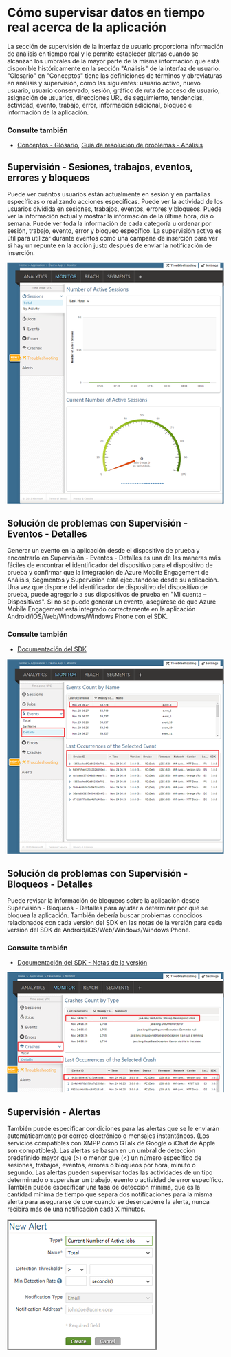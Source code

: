 <properties 
   pageTitle="Interfaz de usuario de Azure Mobile Engagement: supervisión" 
   description="Obtenga información acerca de cómo supervisar datos en tiempo real acerca de la aplicación mediante Azure Mobile Engagement." 
   services="mobile-engagement" 
   documentationCenter="" 
   authors="piyushjo" 
   manager="dwrede" 
   editor=""/>

<tags
   ms.service="mobile-engagement"
   ms.devlang="na"
   ms.topic="article"
   ms.tgt_pltfrm="mobile-multiple"
   ms.workload="mobile" 
   ms.date="02/17/2015"
   ms.author="piyushjo"/>

# Cómo supervisar datos en tiempo real acerca de la aplicación
La sección de supervisión de la interfaz de usuario proporciona información de análisis en tiempo real y le permite establecer alertas cuando se alcanzan los umbrales de la mayor parte de la misma información que está disponible históricamente en la sección "Análisis" de la interfaz de usuario. "Glosario" en "Conceptos" tiene las definiciones de términos y abreviaturas en análisis y supervisión, como las siguientes: usuario activo, nuevo usuario, usuario conservado, sesión, gráfico de ruta de acceso de usuario, asignación de usuarios, direcciones URL de seguimiento, tendencias, actividad, evento, trabajo, error, información adicional, bloqueo e información de la aplicación.

### Consulte también
-  [Conceptos - Glosario][Link 6], [Guía de resolución de problemas - Análisis][Link 21]

## Supervisión - Sesiones, trabajos, eventos, errores y bloqueos
Puede ver cuántos usuarios están actualmente en sesión y en pantallas específicas o realizando acciones específicas. Puede ver la actividad de los usuarios dividida en sesiones, trabajos, eventos, errores y bloqueos. Puede ver la información actual y mostrar la información de la última hora, día o semana. Puede ver toda la información de cada categoría u ordenar por sesión, trabajo, evento, error y bloqueo específico. La supervisión activa es útil para utilizar durante eventos como una campaña de inserción para ver si hay un repunte en la acción justo después de enviar la notificación de inserción.
 
![Monitor1][14]

## Solución de problemas con Supervisión - Eventos - Detalles
Generar un evento en la aplicación desde el dispositivo de prueba y encontrarlo en Supervisión - Eventos - Detalles es una de las maneras más fáciles de encontrar el identificador del dispositivo para el dispositivo de prueba y confirmar que la integración de Azure Mobile Engagement de Análisis, Segmentos y Supervisión está ejecutándose desde su aplicación. Una vez que dispone del identificador de dispositivo del dispositivo de prueba, puede agregarlo a sus dispositivos de prueba en "Mi cuenta – Dispositivos". Si no se puede generar un evento, asegúrese de que Azure Mobile Engagement está integrado correctamente en la aplicación Android/iOS/Web/Windows/Windows Phone con el SDK.

### Consulte también
-  [Documentación del SDK][Link 5]

![Monitor2][15]

## Solución de problemas con Supervisión - Bloqueos - Detalles
Puede revisar la información de bloqueos sobre la aplicación desde Supervisión - Bloqueos - Detalles para ayudar a determinar por qué se bloquea la aplicación. También debería buscar problemas conocidos relacionados con cada versión del SDK en las notas de la versión para cada versión del SDK de Android/iOS/Web/Windows/Windows Phone.

### Consulte también
-  [Documentación del SDK - Notas de la versión][Link 5]

![Monitor3][16]

## Supervisión - Alertas
También puede especificar condiciones para las alertas que se le enviarán automáticamente por correo electrónico o mensajes instantáneos. (Los servicios compatibles con XMPP como GTalk de Google o iChat de Apple son compatibles). Las alertas se basan en un umbral de detección predefinido mayor que (>) o menor que (<) un número específico de sesiones, trabajos, eventos, errores o bloqueos por hora, minuto o segundo. Las alertas pueden supervisar todas las actividades de un tipo determinado o supervisar un trabajo, evento o actividad de error específico. También puede especificar una tasa de detección mínima, que es la cantidad mínima de tiempo que separa dos notificaciones para la misma alerta para asegurarse de que cuando se desencadene la alerta, nunca recibirá más de una notificación cada X minutos.
 
![Monitor4][17]

<!--Image references-->
[1]: ./media/mobile-engagement-user-interface-navigation/navigation1.png
[2]: ./media/mobile-engagement-user-interface-home/home1.png
[3]: ./media/mobile-engagement-user-interface-home/home2.png
[4]: ./media/mobile-engagement-user-interface-home/home3.png
[5]: ./media/mobile-engagement-user-interface-home/home4.png
[6]: ./media/mobile-engagement-user-interface-home/home5.png
[7]: ./media/mobile-engagement-user-interface-my-account/myaccount1.png
[8]: ./media/mobile-engagement-user-interface-my-account/myaccount2.png
[9]: ./media/mobile-engagement-user-interface-my-account/myaccount3.png
[10]: ./media/mobile-engagement-user-interface-analytics/analytics1.png
[11]: ./media/mobile-engagement-user-interface-analytics/analytics2.png
[12]: ./media/mobile-engagement-user-interface-analytics/analytics3.png
[13]: ./media/mobile-engagement-user-interface-analytics/analytics4.png
[14]: ./media/mobile-engagement-user-interface-monitor/monitor1.png
[15]: ./media/mobile-engagement-user-interface-monitor/monitor2.png
[16]: ./media/mobile-engagement-user-interface-monitor/monitor3.png
[17]: ./media/mobile-engagement-user-interface-monitor/monitor4.png
[18]: ./media/mobile-engagement-user-interface-reach/reach1.png
[19]: ./media/mobile-engagement-user-interface-reach/reach2.png
[20]: ./media/mobile-engagement-user-interface-reach-campaign/Reach-Campaign1.png
[21]: ./media/mobile-engagement-user-interface-reach-campaign/Reach-Campaign2.png
[22]: ./media/mobile-engagement-user-interface-reach-campaign/Reach-Campaign3.png
[23]: ./media/mobile-engagement-user-interface-reach-campaign/Reach-Campaign4.png
[24]: ./media/mobile-engagement-user-interface-reach-campaign/Reach-Campaign5.png
[25]: ./media/mobile-engagement-user-interface-reach-campaign/Reach-Campaign6.png
[26]: ./media/mobile-engagement-user-interface-reach-campaign/Reach-Campaign7.png
[27]: ./media/mobile-engagement-user-interface-reach-campaign/Reach-Campaign8.png
[28]: ./media/mobile-engagement-user-interface-reach-campaign/Reach-Campaign9.png
[29]: ./media/mobile-engagement-user-interface-reach-criterion/Reach-Criterion1.png
[30]: ./media/mobile-engagement-user-interface-reach-content/Reach-Content1.png
[31]: ./media/mobile-engagement-user-interface-reach-content/Reach-Content2.png
[32]: ./media/mobile-engagement-user-interface-reach-content/Reach-Content3.png
[33]: ./media/mobile-engagement-user-interface-reach-content/Reach-Content4.png
[34]: ./media/mobile-engagement-user-interface-dashboard/dashboard1.png
[35]: ./media/mobile-engagement-user-interface-segments/segments1.png
[36]: ./media/mobile-engagement-user-interface-segments/segments2.png
[37]: ./media/mobile-engagement-user-interface-segments/segments3.png
[38]: ./media/mobile-engagement-user-interface-segments/segments4.png
[39]: ./media/mobile-engagement-user-interface-segments/segments5.png
[40]: ./media/mobile-engagement-user-interface-segments/segments6.png
[41]: ./media/mobile-engagement-user-interface-segments/segments7.png
[42]: ./media/mobile-engagement-user-interface-segments/segments8.png
[43]: ./media/mobile-engagement-user-interface-segments/segments9.png
[44]: ./media/mobile-engagement-user-interface-segments/segments10.png
[45]: ./media/mobile-engagement-user-interface-segments/segments11.png
[46]: ./media/mobile-engagement-user-interface-settings/settings1.png
[47]: ./media/mobile-engagement-user-interface-settings/settings2.png
[48]: ./media/mobile-engagement-user-interface-settings/settings3.png
[49]: ./media/mobile-engagement-user-interface-settings/settings4.png
[50]: ./media/mobile-engagement-user-interface-settings/settings5.png
[51]: ./media/mobile-engagement-user-interface-settings/settings6.png
[52]: ./media/mobile-engagement-user-interface-settings/settings7.png
[53]: ./media/mobile-engagement-user-interface-settings/settings8.png
[54]: ./media/mobile-engagement-user-interface-settings/settings9.png
[55]: ./media/mobile-engagement-user-interface-settings/settings10.png
[56]: ./media/mobile-engagement-user-interface-settings/settings11.png
[57]: ./media/mobile-engagement-user-interface-settings/settings12.png
[58]: ./media/mobile-engagement-user-interface-settings/settings13.png

<!--Link references-->
[Link 1]: mobile-engagement-user-interface.md
[Link 2]: mobile-engagement-troubleshooting-guide.md
[Link 3]: mobile-engagement-how-tos.md
[Link 4]: http://go.microsoft.com/fwlink/?LinkID=525553
[Link 5]: http://go.microsoft.com/fwlink/?LinkID=525554
[Link 6]: http://go.microsoft.com/fwlink/?LinkId=525555
[Link 7]: https://account.windowsazure.com/PreviewFeatures
[Link 8]: https://social.msdn.microsoft.com/Forums/azure/home?forum=azuremobileengagement
[Link 9]: http://azure.microsoft.com/services/mobile-engagement/
[Link 10]: http://azure.microsoft.com/documentation/services/mobile-engagement/
[Link 11]: http://azure.microsoft.com/pricing/details/mobile-engagement/
[Link 12]: mobile-engagement-user-interface-navigation.md
[Link 13]: mobile-engagement-user-interface-home.md
[Link 14]: mobile-engagement-user-interface-my-account.md
[Link 15]: mobile-engagement-user-interface-analytics.md
[Link 16]: mobile-engagement-user-interface-monitor.md
[Link 17]: mobile-engagement-user-interface-reach.md
[Link 18]: mobile-engagement-user-interface-segments.md
[Link 19]: mobile-engagement-user-interface-dashboard.md
[Link 20]: mobile-engagement-user-interface-settings.md
[Link 21]: mobile-engagement-troubleshooting-guide-analytics.md
[Link 22]: mobile-engagement-troubleshooting-guide-apis.md
[Link 23]: mobile-engagement-troubleshooting-guide-push-reach.md
[Link 24]: mobile-engagement-troubleshooting-guide-service.md
[Link 25]: mobile-engagement-troubleshooting-guide-sdk.md
[Link 26]: mobile-engagement-troubleshooting-guide-sr-info.md
[Link 27]: ../mobile-engagement-how-tos-first-push.md
[Link 28]: ../mobile-engagement-how-tos-test-campaign.md
[Link 29]: ../mobile-engagement-how-tos-personalize-push.md
[Link 30]: ../mobile-engagement-how-tos-differentiate-push.md
[Link 31]: ../mobile-engagement-how-tos-schedule-campaign.md
[Link 32]: ../mobile-engagement-how-tos-text-view.md
[Link 33]: ../mobile-engagement-how-tos-web-view.md
 

<!---HONumber=August15_HO6-->